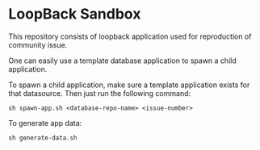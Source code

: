 # LoopBack Sandbox

This repository consists of loopback application used for reproduction of community issue.

One can easily use a template database application to spawn a child application.

To spawn a child application, make sure a template application exists for that datasource. Then just run the following command:
```
sh spawn-app.sh <database-repo-name> <issue-number>
```

To generate app data:
```
sh generate-data.sh
```
